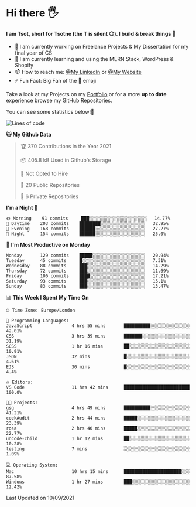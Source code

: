 # Hi there :raised_hand_with_fingers_splayed:
#### I am Tsot, short for Tsotne (the T is silent :wink:). I build & break things :space_invader:
- :telescope: I am currently working on Freelance Projects & My Dissertation for my final year of CS
- :seedling: I am currently learning and using the MERN Stack, WordPress & Shopify
- :mailbox: How to reach me: [@My LinkedIn](https://www.linkedin.com/in/tsotne-gvadzabia/) or [@My Website](https://tsotnegvadzabia.me/contact)
- :zap: Fun Fact: Big Fan of the :space_invader: emoji

Take a look at my Projects on my [Portfolio](https://tsotne.co.uk/) or for a more **up to date** experience browse my GitHub Repositories.

You can see some statistics below!:space_invader:
<!--START_SECTION:waka-->
![Lines of code](https://img.shields.io/badge/From%20Hello%20World%20I%27ve%20Written-3.5%20million%20lines%20of%20code-blue)

**🐱 My Github Data** 

> 🏆 370 Contributions in the Year 2021
 > 
> 📦 405.8 kB Used in Github's Storage 
 > 
> 🚫 Not Opted to Hire
 > 
> 📜 20 Public Repositories 
 > 
> 🔑 6 Private Repositories  
 > 
**I'm a Night 🦉** 

```text
🌞 Morning    91 commits     ███░░░░░░░░░░░░░░░░░░░░░░   14.77% 
🌆 Daytime    203 commits    ████████░░░░░░░░░░░░░░░░░   32.95% 
🌃 Evening    168 commits    ██████░░░░░░░░░░░░░░░░░░░   27.27% 
🌙 Night      154 commits    ██████░░░░░░░░░░░░░░░░░░░   25.0%

```
📅 **I'm Most Productive on Monday** 

```text
Monday       129 commits    █████░░░░░░░░░░░░░░░░░░░░   20.94% 
Tuesday      45 commits     █░░░░░░░░░░░░░░░░░░░░░░░░   7.31% 
Wednesday    88 commits     ███░░░░░░░░░░░░░░░░░░░░░░   14.29% 
Thursday     72 commits     ███░░░░░░░░░░░░░░░░░░░░░░   11.69% 
Friday       106 commits    ████░░░░░░░░░░░░░░░░░░░░░   17.21% 
Saturday     93 commits     ███░░░░░░░░░░░░░░░░░░░░░░   15.1% 
Sunday       83 commits     ███░░░░░░░░░░░░░░░░░░░░░░   13.47%

```


📊 **This Week I Spent My Time On** 

```text
⌚︎ Time Zone: Europe/London

💬 Programming Languages: 
JavaScript               4 hrs 55 mins       ██████████░░░░░░░░░░░░░░░   42.01% 
CSS                      3 hrs 39 mins       ███████░░░░░░░░░░░░░░░░░░   31.19% 
SCSS                     1 hr 16 mins        ██░░░░░░░░░░░░░░░░░░░░░░░   10.91% 
JSON                     32 mins             █░░░░░░░░░░░░░░░░░░░░░░░░   4.61% 
EJS                      30 mins             █░░░░░░░░░░░░░░░░░░░░░░░░   4.4%

🔥 Editors: 
VS Code                  11 hrs 42 mins      █████████████████████████   100.0%

🐱‍💻 Projects: 
gsg                      4 hrs 49 mins       ██████████░░░░░░░░░░░░░░░   41.21% 
ceekAudit                2 hrs 44 mins       █████░░░░░░░░░░░░░░░░░░░░   23.39% 
rosa                     2 hrs 40 mins       █████░░░░░░░░░░░░░░░░░░░░   22.77% 
uncode-child             1 hr 12 mins        ██░░░░░░░░░░░░░░░░░░░░░░░   10.28% 
testing                  7 mins              ░░░░░░░░░░░░░░░░░░░░░░░░░   1.09%

💻 Operating System: 
Mac                      10 hrs 15 mins      ██████████████████████░░░   87.58% 
Windows                  1 hr 27 mins        ███░░░░░░░░░░░░░░░░░░░░░░   12.42%

```


 Last Updated on 10/09/2021
<!--END_SECTION:waka-->
